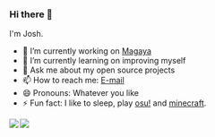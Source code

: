 ### Hi there 👋

I'm Josh.

- 🔭 I’m currently working on [Magaya](https://magaya.com/)
- 🌱 I’m currently learning on improving myself
- 💬 Ask me about my open source projects
- 📫 How to reach me: [E-mail](mailto:johnjoshuaferrer@disroot.org)
- 😄 Pronouns: Whatever you like
- ⚡ Fun fact: I like to sleep, play [osu!](https://osu.ppy.sh) and [minecraft](https://minecraft.net).

<a href="https://github.com/anuraghazra/github-readme-stats">
  <img align="left" src="https://github-readme-stats.vercel.app/api?username=ferrerojosh&count_private=true&show_icons=true" />
</a>
<a href="https://github.com/anuraghazra/github-readme-stats">
  <img align="left" src="https://github-readme-stats.vercel.app/api/top-langs/?username=ferrerojosh" />
</a>

<!--
**ferrerojosh/ferrerojosh** is a ✨ _special_ ✨ repository because its `README.md` (this file) appears on your GitHub profile.

Here are some ideas to get you started:

- 🔭 I’m currently working on ...
- 🌱 I’m currently learning ...
- 👯 I’m looking to collaborate on ...
- 🤔 I’m looking for help with ...
- 💬 Ask me about ...
- 📫 How to reach me: ...
- 😄 Pronouns: ...
- ⚡ Fun fact: ...
-->
